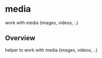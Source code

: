 # media

work with media (images, videos, ..)

## Overview

helper to work with media (images, videos, ..)



